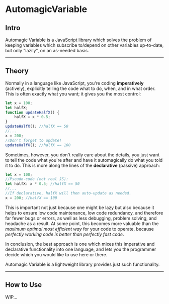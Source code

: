 # AutomagicVariable

## Intro

Automagic Variable is a JavaScript library which solves the problem of keeping variables which subscribe to/depend on
other variables up-to-date, but only "lazily", on an as-needed basis.

---

## Theory

Normally in a language like JavaScript, you're coding **imperatively** (actively), explicitly telling the code what to
do, when, and in what order. This is often exactly what you want; it gives you the most control:
```js
let x = 100;
let halfX;
function updateHalfX() {
    halfX = x * 0.5;
}
updateHalfX(); //halfX == 50
//...
x = 200;
//Don't forget to update!
updateHalfX(); //halfX == 100
```

Sometimes, however, you don't really care about the details, you just want to tell the code what you're after and have
it automagically do what you told it to do. This is more along the lines of the **declarative** (passive) approach:
```js
let x = 100;
//Pseudo-code (not real JS):
let halfX: x * 0.5; //halfX == 50
//...
//If declarative, halfX will then auto-update as needed.
x = 200; //halfX == 100
```

This is important not just because one might be lazy but also because it helps to ensure low code maintenance, low code
redundancy, and therefore far fewer bugs or errors, as well as less debugging, problem solving, and headache as a
result. At some point, this becomes more valuable than the *maximum optimal most efficient way* for your code to
operate, because *perfectly working code is better than perfectly fast code*.

In conclusion, the best approach is one which mixes this imperative and declarative functionality into one language, and
lets you the programmer decide which you would like to use here or there.

Automagic Variable is a lightweight library provides just such functionality.

---

## How to Use

WIP...